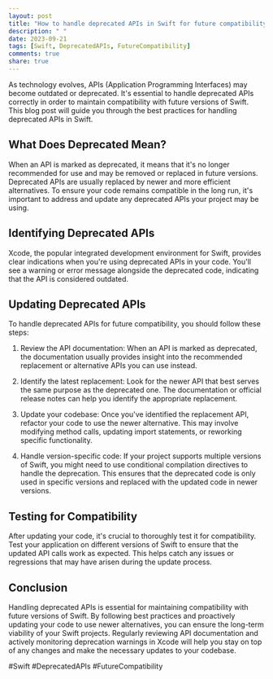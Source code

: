 ```yaml
---
layout: post
title: "How to handle deprecated APIs in Swift for future compatibility"
description: " "
date: 2023-09-21
tags: [Swift, DeprecatedAPIs, FutureCompatibility]
comments: true
share: true
---
```


As technology evolves, APIs (Application Programming Interfaces) may become outdated or deprecated. It's essential to handle deprecated APIs correctly in order to maintain compatibility with future versions of Swift. This blog post will guide you through the best practices for handling deprecated APIs in Swift.

## What Does Deprecated Mean?

When an API is marked as deprecated, it means that it's no longer recommended for use and may be removed or replaced in future versions. Deprecated APIs are usually replaced by newer and more efficient alternatives. To ensure your code remains compatible in the long run, it's important to address and update any deprecated APIs your project may be using.

## Identifying Deprecated APIs

Xcode, the popular integrated development environment for Swift, provides clear indications when you're using deprecated APIs in your code. You'll see a warning or error message alongside the deprecated code, indicating that the API is considered outdated. 

## Updating Deprecated APIs

To handle deprecated APIs for future compatibility, you should follow these steps:

1. Review the API documentation: When an API is marked as deprecated, the documentation usually provides insight into the recommended replacement or alternative APIs you can use instead.

2. Identify the latest replacement: Look for the newer API that best serves the same purpose as the deprecated one. The documentation or official release notes can help you identify the appropriate replacement.

3. Update your codebase: Once you've identified the replacement API, refactor your code to use the newer alternative. This may involve modifying method calls, updating import statements, or reworking specific functionality.

4. Handle version-specific code: If your project supports multiple versions of Swift, you might need to use conditional compilation directives to handle the deprecation. This ensures that the deprecated code is only used in specific versions and replaced with the updated code in newer versions.

## Testing for Compatibility

After updating your code, it's crucial to thoroughly test it for compatibility. Test your application on different versions of Swift to ensure that the updated API calls work as expected. This helps catch any issues or regressions that may have arisen during the update process.

## Conclusion

Handling deprecated APIs is essential for maintaining compatibility with future versions of Swift. By following best practices and proactively updating your code to use newer alternatives, you can ensure the long-term viability of your Swift projects. Regularly reviewing API documentation and actively monitoring deprecation warnings in Xcode will help you stay on top of any changes and make the necessary updates to your codebase.

#Swift #DeprecatedAPIs #FutureCompatibility